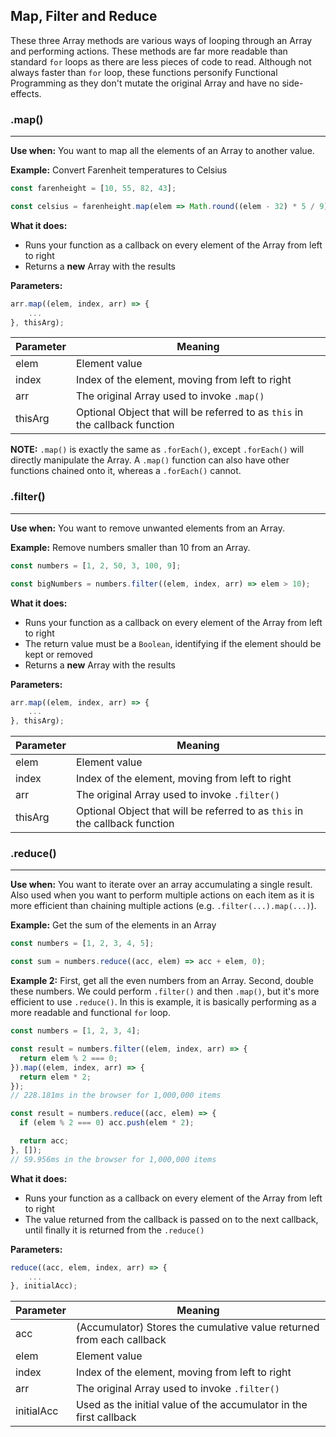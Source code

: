 ## Map, Filter and Reduce

These three Array methods are various ways of looping through an Array and performing actions. These methods are far more readable than standard `for` loops as there are less pieces of code to read. Although not always faster than `for` loop, these functions personify Functional Programming as they don't mutate the original Array and have no side-effects.

### .map()
----

**Use when:** You want to map all the elements of an Array to another value.

**Example:** Convert Farenheit temperatures to Celsius

```javascript
const farenheight = [10, 55, 82, 43];

const celsius = farenheight.map(elem => Math.round((elem - 32) * 5 / 9);
```

**What it does:**

- Runs your function as a callback on every element of the Array from left to right
- Returns a **new** Array with the results

**Parameters:**

```javascript
arr.map((elem, index, arr) => {
	...
}, thisArg);
```

| Parameter  | Meaning |
| ---------- | ------- |
| elem		   | Element value
| index      | Index of the element, moving from left to right |
| arr		     | The original Array used to invoke `.map()`
| thisArg    | Optional Object that will be referred to as `this` in the callback function

**NOTE:** `.map()` is exactly the same as `.forEach()`, except `.forEach()` will directly manipulate the Array. A `.map()` function can also have other functions chained onto it, whereas a `.forEach()` cannot.

### .filter()
----

**Use when:** You want to remove unwanted elements from an Array.

**Example:** Remove numbers smaller than 10 from an Array.

```javascript
const numbers = [1, 2, 50, 3, 100, 9];

const bigNumbers = numbers.filter((elem, index, arr) => elem > 10);
```

**What it does:**

- Runs your function as a callback on every element of the Array from left to right
- The return value must be a `Boolean`, identifying if the element should be kept or removed
- Returns a **new** Array with the results

**Parameters:**

```javascript
arr.map((elem, index, arr) => {
	...
}, thisArg);
```

| Parameter  | Meaning |
| ---------- | ------- |
| elem		   | Element value
| index      | Index of the element, moving from left to right |
| arr		   | The original Array used to invoke `.filter()`
| thisArg    | Optional Object that will be referred to as `this` in the callback function

### .reduce()
----

**Use when:** You want to iterate over an array accumulating a single result. Also used when you want to perform multiple actions on each item as it is more efficient than chaining multiple actions (e.g. `.filter(...).map(...)`).

**Example:** Get the sum of the elements in an Array

```javascript
const numbers = [1, 2, 3, 4, 5];

const sum = numbers.reduce((acc, elem) => acc + elem, 0);
```

**Example 2:** First, get all the even numbers from an Array. Second, double these numbers. We could perform `.filter()` and then `.map()`, but it's more efficient to use `.reduce()`. In this is example, it is basically performing as a more readable and functional `for` loop.

```javascript
const numbers = [1, 2, 3, 4];

const result = numbers.filter((elem, index, arr) => {
  return elem % 2 === 0;
}).map((elem, index, arr) => {
  return elem * 2;
});
// 228.181ms in the browser for 1,000,000 items

const result = numbers.reduce((acc, elem) => {
  if (elem % 2 === 0) acc.push(elem * 2);

  return acc;
}, []);
// 59.956ms in the browser for 1,000,000 items
```

**What it does:**

- Runs your function as a callback on every element of the Array from left to right
- The value returned from the callback is passed on to the next callback, until finally it is returned from the `.reduce()`

**Parameters:**

```javascript
reduce((acc, elem, index, arr) => {
	...
}, initialAcc);
```

| Parameter  | Meaning |
| ---------- | ------- |
| acc        | (Accumulator) Stores the cumulative value returned from each callback
| elem		   | Element value
| index      | Index of the element, moving from left to right |
| arr		   | The original Array used to invoke `.filter()`
| initialAcc | Used as the initial value of the accumulator in the first callback
